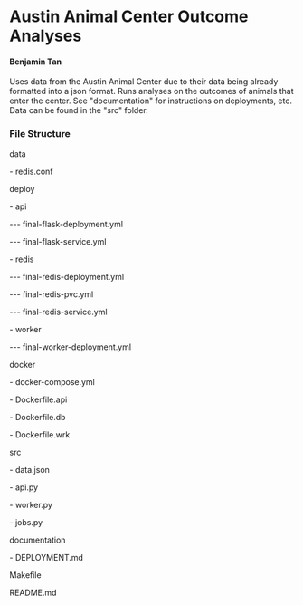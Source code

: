 <h1>Austin Animal Center Outcome Analyses</h1>
<h4>Benjamin Tan</h4>

Uses data from the Austin Animal Center due to their data being already formatted into a json format. Runs analyses on the outcomes of animals that enter the center. See "documentation" for instructions on deployments, etc. Data can be found in the "src" folder.

<h3>File Structure</h3>
<p>data</p>
<p>- redis.conf</p>
<p>deploy</p>
<p>- api</p>
<p>--- final-flask-deployment.yml</p>
<p>--- final-flask-service.yml</p>
<p>- redis</p>
<p>--- final-redis-deployment.yml</p>
<p>--- final-redis-pvc.yml</p>
<p>--- final-redis-service.yml</p>
<p>- worker</p>
<p>--- final-worker-deployment.yml</p>
<p>docker</p>
<p>- docker-compose.yml</p>
<p>- Dockerfile.api</p>
<p>- Dockerfile.db</p>
<p>- Dockerfile.wrk</p>
<p>src</p>
<p>- data.json</p>
<p>- api.py</p>
<p>- worker.py</p>
<p>- jobs.py</p>
<p>documentation</p>
<p>- DEPLOYMENT.md</p>
<p>Makefile</p>
<p>README.md</p>




